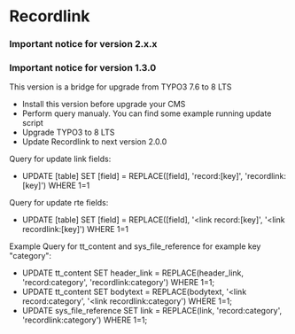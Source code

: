# Recordlink

### Important notice for version 2.x.x

### Important notice for version 1.3.0
This version is a bridge for upgrade from TYPO3 7.6 to 8 LTS

- Install this version before upgrade your CMS 
- Perform query manualy. You can find some example running update script
- Upgrade TYPO3 to 8 LTS 
- Update Recordlink to next version 2.0.0 

Query for update link fields: 
- UPDATE [table] SET [field] = REPLACE([field], 'record:[key]', 'recordlink:[key]') WHERE 1=1

Query for update rte fields: 
- UPDATE [table] SET [field] = REPLACE([field], '<link record:[key]', '<link recordlink:[key]') WHERE 1=1

Example Query for tt_content and sys_file_reference for example key "category": 
- UPDATE tt_content SET header_link = REPLACE(header_link, 'record:category', 'recordlink:category') WHERE 1=1;
- UPDATE tt_content SET bodytext = REPLACE(bodytext, '<link record:category', '<link recordlink:category') WHERE 1=1;
- UPDATE sys_file_reference SET link = REPLACE(link, 'record:category', 'recordlink:category') WHERE 1=1;